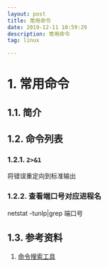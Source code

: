 ```yaml
---
layout: post
title: 常用命令
date: 2019-12-11 10:59:29
description: 常用命令
tag: linux

---
```

# 1. 常用命令

## 1.1. 简介

## 1.2. 命令列表

### 1.2.1. `2>&1`

将错误重定向到标准输出

### 1.2.2. 查看端口号对应进程名

netstat -tunlp|grep 端口号

## 1.3. 参考资料

1. [命令搜索工具](https://wangchujiang.com/linux-command/)
